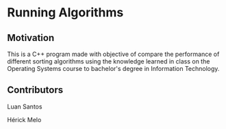 # Running Algorithms

## Motivation
This is a C++ program made with objective of compare the performance of different sorting algorithms using the knowledge learned in class  on the Operating Systems course to bachelor's degree in Information Technology.

## Contributors
Luan Santos

Hérick Melo